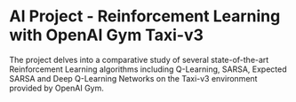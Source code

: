 # AI Project - Reinforcement Learning with OpenAI Gym Taxi-v3

The project delves into a comparative study of several state-of-the-art Reinforcement Learning algorithms including Q-Learning, SARSA, Expected SARSA and Deep Q-Learning Networks on the Taxi-v3 environment provided by OpenAI Gym.